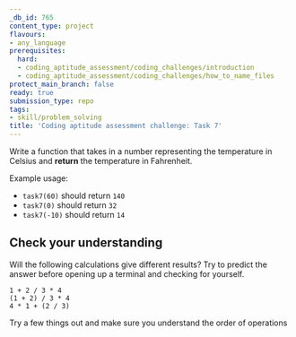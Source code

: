 ```yaml
---
_db_id: 765
content_type: project
flavours:
- any_language
prerequisites:
  hard:
  - coding_aptitude_assessment/coding_challenges/introduction
  - coding_aptitude_assessment/coding_challenges/how_to_name_files
protect_main_branch: false
ready: true
submission_type: repo
tags:
- skill/problem_solving
title: 'Coding aptitude assessment challenge: Task 7'
---
```


Write a function that takes in a number representing the temperature in Celsius and **return** the temperature in Fahrenheit.

Example usage:

- `task7(60)` should return `140`
- `task7(0)` should return `32`
- `task7(-10)` should return `14`

## Check your understanding

Will the following calculations give different results? Try to predict the answer before opening up a terminal and checking for yourself.

```
1 + 2 / 3 * 4
(1 + 2) / 3 * 4
4 * 1 + (2 / 3)
```

Try a few things out and make sure you understand the order of operations